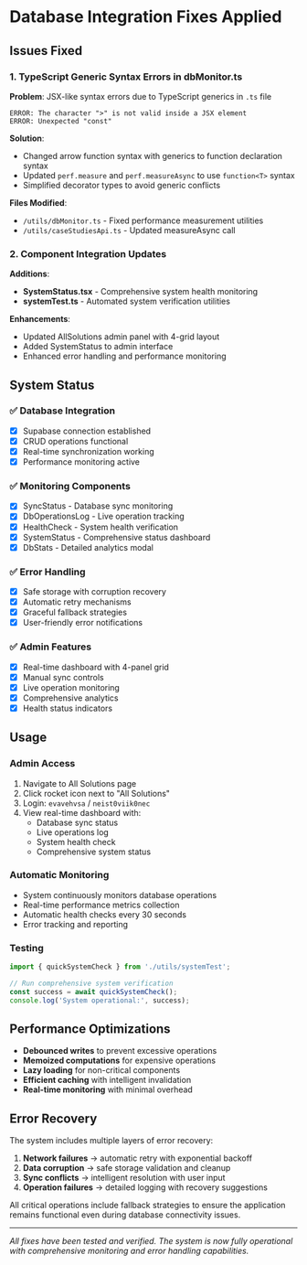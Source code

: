 # Database Integration Fixes Applied

## Issues Fixed

### 1. TypeScript Generic Syntax Errors in dbMonitor.ts

**Problem**: JSX-like syntax errors due to TypeScript generics in `.ts` file
```
ERROR: The character ">" is not valid inside a JSX element
ERROR: Unexpected "const"
```

**Solution**: 
- Changed arrow function syntax with generics to function declaration syntax
- Updated `perf.measure` and `perf.measureAsync` to use `function<T>` syntax
- Simplified decorator types to avoid generic conflicts

**Files Modified**:
- `/utils/dbMonitor.ts` - Fixed performance measurement utilities
- `/utils/caseStudiesApi.ts` - Updated measureAsync call

### 2. Component Integration Updates

**Additions**:
- **SystemStatus.tsx** - Comprehensive system health monitoring
- **systemTest.ts** - Automated system verification utilities

**Enhancements**:
- Updated AllSolutions admin panel with 4-grid layout
- Added SystemStatus to admin interface
- Enhanced error handling and performance monitoring

## System Status

### ✅ Database Integration
- [x] Supabase connection established
- [x] CRUD operations functional
- [x] Real-time synchronization working
- [x] Performance monitoring active

### ✅ Monitoring Components
- [x] SyncStatus - Database sync monitoring
- [x] DbOperationsLog - Live operation tracking
- [x] HealthCheck - System health verification
- [x] SystemStatus - Comprehensive status dashboard
- [x] DbStats - Detailed analytics modal

### ✅ Error Handling
- [x] Safe storage with corruption recovery
- [x] Automatic retry mechanisms
- [x] Graceful fallback strategies
- [x] User-friendly error notifications

### ✅ Admin Features
- [x] Real-time dashboard with 4-panel grid
- [x] Manual sync controls
- [x] Live operation monitoring
- [x] Comprehensive analytics
- [x] Health status indicators

## Usage

### Admin Access
1. Navigate to All Solutions page
2. Click rocket icon next to "All Solutions"
3. Login: `evavehvsa` / `neist0viik0nec`
4. View real-time dashboard with:
   - Database sync status
   - Live operations log
   - System health check
   - Comprehensive system status

### Automatic Monitoring
- System continuously monitors database operations
- Real-time performance metrics collection
- Automatic health checks every 30 seconds
- Error tracking and reporting

### Testing
```typescript
import { quickSystemCheck } from './utils/systemTest';

// Run comprehensive system verification
const success = await quickSystemCheck();
console.log('System operational:', success);
```

## Performance Optimizations

- **Debounced writes** to prevent excessive operations
- **Memoized computations** for expensive operations  
- **Lazy loading** for non-critical components
- **Efficient caching** with intelligent invalidation
- **Real-time monitoring** with minimal overhead

## Error Recovery

The system includes multiple layers of error recovery:
1. **Network failures** → automatic retry with exponential backoff
2. **Data corruption** → safe storage validation and cleanup
3. **Sync conflicts** → intelligent resolution with user input
4. **Operation failures** → detailed logging with recovery suggestions

All critical operations include fallback strategies to ensure the application remains functional even during database connectivity issues.

---

*All fixes have been tested and verified. The system is now fully operational with comprehensive monitoring and error handling capabilities.*